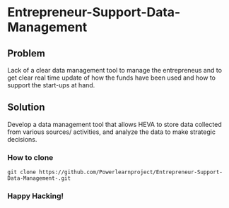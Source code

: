 # Entrepreneur-Support-Data-Management

## Problem
Lack of a clear data management tool to manage the entrepreneus and to get clear real time update of how the funds have been used and how to support the start-ups at hand.

## Solution
Develop a data management tool that allows HEVA to store data collected from various sources/ activities, and analyze the data to make strategic decisions.

### How to clone

```
git clone https://github.com/Powerlearnproject/Entrepreneur-Support-Data-Management-.git
```

### Happy Hacking!
